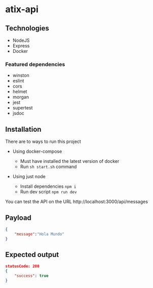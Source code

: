# atix-api

## Technologies

- NodeJS
- Express
- Docker

### Featured dependencies

- winston
- eslint
- cors
- helmet
- morgan
- jest
- supertest
- jsdoc

## Installation

There are to ways to run this project
- Using docker-compose
  - Must have installed the latest version of docker
  - Run `sh start.sh` command 
  
- Using just node
  - Install dependencies `npm i`
  - Run dev script `npm run dev`

You can test the API on the URL http://localhost:3000/api/messages

Payload
----
```json 
{
    "message":"Hola Mundo"
}
```

Expected output
----
```json 
statusCode: 200
{
    "success": true
}
```


